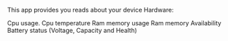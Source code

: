 This app provides you reads about your device Hardware:

Cpu usage.
Cpu temperature
Ram memory usage
Ram memory Availability
Battery status (Voltage, Capacity and Health)
